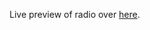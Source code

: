 Live preview of radio over <a href="https://solomonirailoa.github.io/fbcRadio/" target="_blank" rel="noreferrer noopener" >here</a>.
